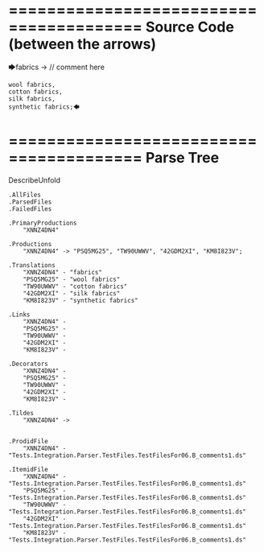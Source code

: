 ========================================
Source Code (between the arrows)
========================================

🡆fabrics -> // comment here

    wool fabrics,
    cotton fabrics,
    silk fabrics,
    synthetic fabrics;🡄

========================================
Parse Tree
========================================
DescribeUnfold

    .AllFiles
    .ParsedFiles
    .FailedFiles

    .PrimaryProductions
        "XNNZ4DN4" 

    .Productions
        "XNNZ4DN4" -> "PSQ5MG25", "TW90UWWV", "42GDM2XI", "KM8I823V";

    .Translations
        "XNNZ4DN4" - "fabrics"
        "PSQ5MG25" - "wool fabrics"
        "TW90UWWV" - "cotton fabrics"
        "42GDM2XI" - "silk fabrics"
        "KM8I823V" - "synthetic fabrics"

    .Links
        "XNNZ4DN4" - 
        "PSQ5MG25" - 
        "TW90UWWV" - 
        "42GDM2XI" - 
        "KM8I823V" - 

    .Decorators
        "XNNZ4DN4" - 
        "PSQ5MG25" - 
        "TW90UWWV" - 
        "42GDM2XI" - 
        "KM8I823V" - 

    .Tildes
        "XNNZ4DN4" -> 


    .ProdidFile
        "XNNZ4DN4" - "Tests.Integration.Parser.TestFiles.TestFilesFor06.B_comments1.ds"

    .ItemidFile
        "XNNZ4DN4" - "Tests.Integration.Parser.TestFiles.TestFilesFor06.B_comments1.ds"
        "PSQ5MG25" - "Tests.Integration.Parser.TestFiles.TestFilesFor06.B_comments1.ds"
        "TW90UWWV" - "Tests.Integration.Parser.TestFiles.TestFilesFor06.B_comments1.ds"
        "42GDM2XI" - "Tests.Integration.Parser.TestFiles.TestFilesFor06.B_comments1.ds"
        "KM8I823V" - "Tests.Integration.Parser.TestFiles.TestFilesFor06.B_comments1.ds"

